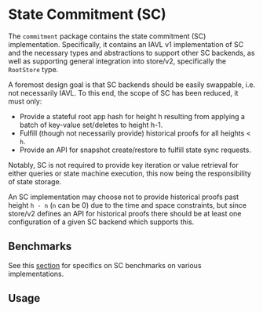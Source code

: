 # State Commitment (SC)

The `commitment` package contains the state commitment (SC) implementation.
Specifically, it contains an IAVL v1 implementation of SC and the necessary types
and abstractions to support other SC backends, as well as supporting general integration
into store/v2, specifically the `RootStore` type.

A foremost design goal is that SC backends should be easily swappable, i.e. not
necessarily IAVL. To this end, the scope of SC has been reduced, it must only:

* Provide a stateful root app hash for height h resulting from applying a batch
  of key-value set/deletes to height h-1.
* Fulfill (though not necessarily provide) historical proofs for all heights < `h`.
* Provide an API for snapshot create/restore to fulfill state sync requests.

Notably, SC is not required to provide key iteration or value retrieval for either
queries or state machine execution, this now being the responsibility of state
storage.

An SC implementation may choose not to provide historical proofs past height `h - n`
(`n` can be 0) due to the time and space constraints, but since store/v2 defines
an API for historical proofs there should be at least one configuration of a
given SC backend which supports this.

## Benchmarks

See this [section](https://docs.google.com/document/d/1l6uXIjTPHOOWM5N4sUUmUfCZvePoa5SNfIEtmgvgQSU/edit#heading=h.7l0i621y5vgm) for specifics on SC benchmarks on various implementations.

## Usage
